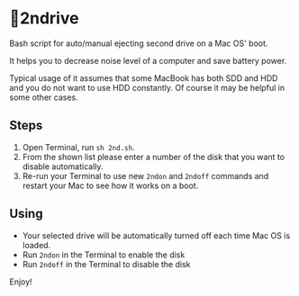 # 🦉2ndrive
Bash script for auto/manual ejecting second drive on a Mac OS' boot.

It helps you to decrease noise level of a computer and save battery power. 

Typical usage of it assumes that some MacBook has both SDD and HDD and you do not want to use HDD constantly. Of course it may be helpful in some other cases.

## Steps
1. Open Terminal, run `sh 2nd.sh`. 
2. From the shown list please enter a number of the disk that you want to disable automatically. 
3. Re-run your Terminal to use new `2ndon` and `2ndoff` commands and restart your Mac to see how it works on a boot.

## Using
- Your selected drive will be automatically turned off each time Mac OS is loaded.
- Run `2ndon` in the Terminal to enable the disk
- Run `2ndoff` in the Terminal to disable the disk

Enjoy!
